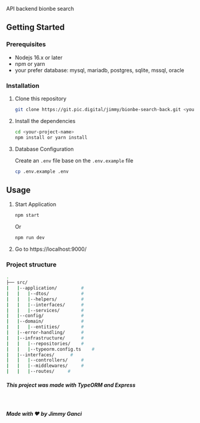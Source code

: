 
API backend bionbe search

## Getting Started

### Prerequisites

- Nodejs 16.x or later
- npm or yarn
- your prefer database: mysql, mariadb, postgres, sqlite, mssql, oracle

### Installation

1. Clone this repository

   ```bash
   git clone https://git.pic.digital/jimmy/bionbe-search-back.git <your-project-name>
   ```

2. Install the dependencies
   ```bash
   cd <your-project-name>
   npm install or yarn install
   ```
3. Database Configuration

   Create an `.env` file base on the `.env.example` file

   ```bash
   cp .env.example .env
   ```

## Usage

1. Start Application

   ```cmd
   npm start
   ```
   Or
   ```cmd
   npm run dev
   ```

2. Go to https://localhost:9000/

### Project structure

```bash
.
├── src/
|   |--application/         #
|   |   |--dtos/            #
|   |   |--helpers/         #
|   |   |--interfaces/      #
|   |   |--services/        #
|   |--config/              #
|   |--domain/              #
|   |   |--entities/        #
|   |--error-handling/      #
|   |--infrastructure/      #
|   |   |--repositories/    #
|   |   |--typeorm.config.ts    #
|   |--interfaces/      #
|   |   |--controllers/     #
|   |   |--middlewares/     #
|   |   |--routes/     #
```

##### This project was made with TypeORM and Express

&nbsp;
&nbsp;
&nbsp;

##### Made with ❤ by Jimmy Ganci

